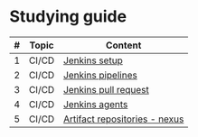 # Studying guide

| # | Topic          | Content                                                       |
|---|----------------|---------------------------------------------------------------|
| 1 | CI/CD          | [Jenkins setup](tutorials/jenkins_setup.md)                   |
| 2 | CI/CD | [Jenkins pipelines](tutorials/jenkins_pipelines.md)           |
| 3 | CI/CD | [Jenkins pull request](tutorials/jenkins_pr_testing.md)       |
| 4 | CI/CD | [Jenkins agents](tutorials/jenkins_agents.md)                 |
| 5 | CI/CD | [Artifact repositories - nexus](tutorials/artifacts_nexus.md) |
